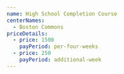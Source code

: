 ```yaml
---
name: High School Completion Course
centerNames:
  - Boston Commons
priceDetails:
  - price: 1500
    payPeriod: per-four-weeks
  - price: 250
    payPeriod: additional-week
---
```


